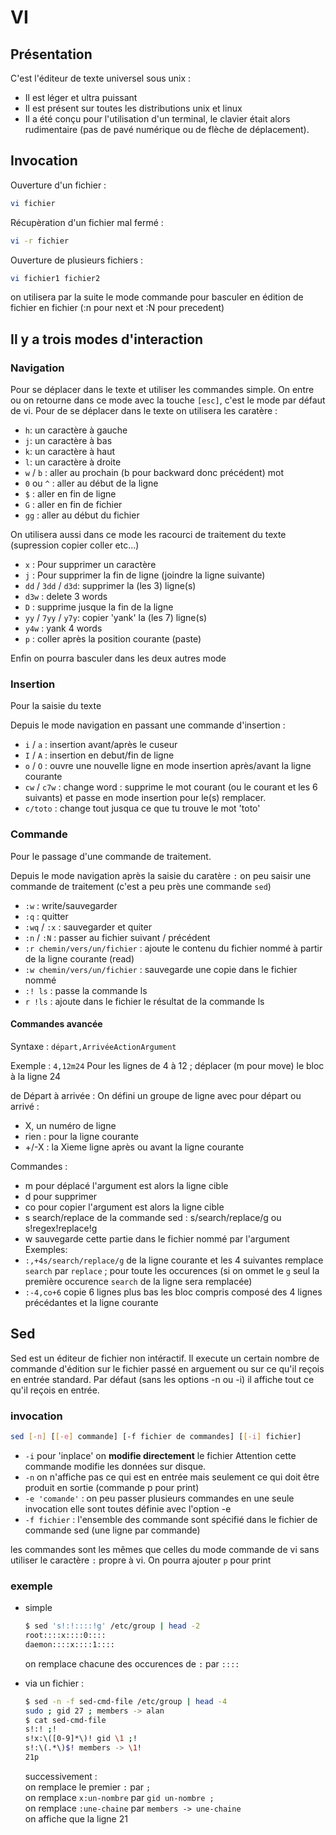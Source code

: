 # VI

## Présentation

C'est l'éditeur de texte universel sous unix :

* Il est léger et ultra puissant  
* Il est présent sur toutes les distributions unix et linux
* Il a été conçu pour l'utilisation d'un terminal, le clavier était alors rudimentaire (pas de pavé numérique ou de flèche de déplacement).

## Invocation

Ouverture d'un fichier :

```bash
vi fichier
```

Récupèration d'un fichier mal fermé :

```bash
vi -r fichier
```

Ouverture de plusieurs fichiers :

```bash
vi fichier1 fichier2
```

on utilisera par la suite le mode commande pour basculer en édition de fichier en fichier (:n pour next et :N pour precedent)

## Il y a trois modes d'interaction

### Navigation

Pour se déplacer dans le texte et utiliser les commandes simple.
On entre ou on retourne dans ce mode avec la touche `[esc]`, c'est le mode par défaut de vi.
Pour de se déplacer dans le texte on utilisera les caratère :

* `h`: un caractère à gauche
* `j`: un caractère à bas
* `k`: un caractère à haut
* `l`: un caractère à droite
* `w` / `b` : aller au prochain (b pour backward donc précédent) mot
* `0` ou `^` : aller au début de la ligne
* `$` : aller en fin de ligne
* `G` : aller en fin de fichier
* `gg` : aller au début du fichier

On utilisera aussi dans ce mode les racourci de traitement du texte (supression copier coller etc...)

* `x` : Pour supprimer un caractère
* `j` : Pour supprimer la fin de ligne (joindre la ligne suivante)
* `dd` / `3dd` / `d3d`: supprimer la (les 3) ligne(s)
* `d3w` : delete 3 words
* `D` : supprime jusque la fin de la ligne
* `yy` / `7yy` / `y7y`: copier 'yank' la (les 7) ligne(s)
* `y4w` : yank 4 words
* `p` : coller après la position courante (paste)
  
Enfin on pourra basculer dans les deux autres mode
  
### Insertion

Pour la saisie du texte

Depuis le mode navigation en passant une commande d'insertion :

* `i` / `a` : insertion avant/après le cuseur
* `I` / `A` : insertion en debut/fin de ligne
* `o` / `O` : ouvre une nouvelle ligne en mode insertion après/avant la ligne courante
* `cw` / `c7w` : change word : supprime le mot courant (ou le courant et les 6 suivants) et passe en mode insertion pour le(s) remplacer.
* `c/toto` : change tout jusqua ce que tu trouve le mot 'toto'

### Commande

Pour le passage d'une commande de traitement.

Depuis le mode navigation après la saisie du caratère `:` on peu saisir une commande de traitement (c'est a peu près une commande `sed`)

* `:w` : write/sauvegarder
* `:q` : quitter
* `:wq` / `:x` : sauvegarder et quiter
* `:n` / `:N` : passer au fichier suivant / précédent
* `:r chemin/vers/un/fichier` : ajoute le contenu du fichier nommé à partir de la ligne courante (read)
* `:w chemin/vers/un/fichier` : sauvegarde une copie dans le fichier nommé
* `:! ls` : passe la commande ls
* `r !ls` : ajoute dans le fichier le résultat de la commande ls

#### Commandes avancée

Syntaxe : `départ,ArrivéeActionArgument`

Exemple : `4,12m24`
Pour les lignes de 4 à 12 ; déplacer (m pour move) le bloc à la ligne 24

de Départ à arrivée : On défini un groupe de ligne avec pour départ ou arrivé :

* X, un numéro de ligne
* rien : pour la ligne courante
* +/-X : la Xieme ligne après ou avant la ligne courante

Commandes :

* m pour déplacé l'argument est alors la ligne cible
* d pour supprimer
* co pour copier l'argument est alors la ligne cible
* s search/replace de la commande sed : s/search/replace/g ou s!regex!replace!g
* w sauvegarde cette partie dans le fichier nommé par l'argument
Exemples:
* `:,+4s/search/replace/g` de la ligne courante et les 4 suivantes remplace `search` par `replace` ; pour toute les occurences (si on ommet le `g` seul la première occurence `search` de la ligne sera remplacée)
* `:-4,co+6` copie 6 lignes plus bas les bloc compris composé des 4 lignes précédantes et la ligne courante

## Sed

Sed est un éditeur de fichier non intéractif. Il execute un certain nombre de commande d'édition sur le fichier passé en arguement ou sur ce qu'il reçois en entrée standard.
Par défaut (sans les options -n ou -i) il affiche tout ce qu'il reçois en entrée.

### invocation

```bash
sed [-n] [[-e] commande] [-f fichier de commandes] [[-i] fichier]
```

* `-i` pour 'inplace' on **modifie directement** le fichier Attention cette commande modifie les données sur disque.
* `-n` on n'affiche pas ce qui est en entrée mais seulement ce qui doit être produit en sortie (commande p pour print)
* `-e 'comande'` : on peu passer plusieurs commandes en une seule invocation elle sont toutes définie avec l'option -e
* `-f fichier` : l'ensemble des commande sont spécifié dans le fichier de commande sed (une ligne par commande)

les commandes sont les mêmes que celles du mode commande de vi sans utiliser le caractère `:` propre à vi. On pourra ajouter `p` pour print

### exemple

* simple

  ```bash
  $ sed 's!:!::::!g' /etc/group | head -2
  root::::x::::0::::
  daemon::::x::::1::::
  ```
  
  on remplace chacune des occurences de `:` par `::::`

* via un fichier :

  ```bash
  $ sed -n -f sed-cmd-file /etc/group | head -4
  sudo ; gid 27 ; members -> alan
  $ cat sed-cmd-file
  s!:! ;!
  s!x:\([0-9]*\)! gid \1 ;!
  s!:\(.*\)$! members -> \1!
  21p
  ```

  successivement :  
  on remplace le premier `:` par `;`  
  on remplace `x:un-nombre` par `gid un-nombre ;`  
  on remplace `:une-chaine` par `members -> une-chaine`  
  on affiche que la ligne 21  
